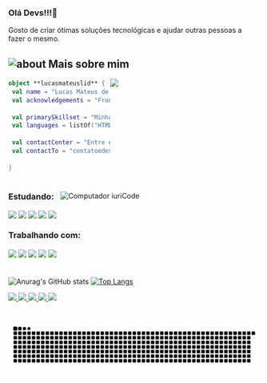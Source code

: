 ### Olá Devs!!!👋

<!--
Here are some ideas to get you started:

- 🔭 I’m currently working on ...
- 🌱 I’m currently learning ...
- 👯 I’m looking to collaborate on ...
- 🤔 I’m looking for help with ...
- 💬 Ask me about ...
- 📫 How to reach me: ...
- 😄 Pronouns: ... R40471
- ⚡ Fun fact: ...
-->

Gosto de criar ótimas soluções tecnológicas e ajudar outras pessoas a fazer o mesmo.

## <img width="45" alt="about" src="https://raw.github.com/elizarov/elizarov/master/about.png"> Mais sobre mim

<img align="right" width="300" src="https://i2.wp.com/allhtaccess.info/wp-content/uploads/2018/03/programming.gif?fit=1281%2C716&ssl=1" />

```kotlin
object **lucasmateuslid** {
 val name = "Lucas Mateus de Lima Paulo"
 val acknowledgements = "FrontEnd"
 
 val primarySkillset = "Minhas Hablidades"
 val languages = listOf("HTML", "CSS", "JavaScript", "SASS", "BOOTSTRAP") 
 
 val contactCenter = "Entre em contato comigo"
 val contactTo = "contatoedest@gmail.com"

}
```
#
<img src="https://raw.githubusercontent.com/MicaelliMedeiros/micaellimedeiros/master/image/computer-illustration.png" min-width="400px" max-width="400px" width="400px" align="right" alt="Computador iuriCode">

<div>
  <h3> Estudando: </h3>
  <img align="center" height="30" widht"40" src="https://upload.wikimedia.org/wikipedia/commons/thumb/9/99/Unofficial_JavaScript_logo_2.svg/1200px-Unofficial_JavaScript_logo_2.svg.png">
  <img align="center" height="30" widht"40" src="https://cdn4.iconfinder.com/data/icons/logos-3/600/React.js_logo-256.png">
  <img align="center" height="30" widht"40" src="https://cdn4.iconfinder.com/data/icons/logos-and-brands/512/267_Python_logo-256.png">
  <img align="center" height="30" widht"40" src="https://upload.wikimedia.org/wikipedia/commons/thumb/9/95/Vue.js_Logo_2.svg/1184px-Vue.js_Logo_2.svg.png">
  <img align="center" height="30" widht"40" src="https://cdn-images-1.medium.com/max/1200/1*5-aoK8IBmXve5whBQM90GA.png">
</div>

<div>
  <h3> Trabalhando com: </h3>
  <img align="center" height="30" widht"40" src="https://cdn1.iconfinder.com/data/icons/logotypes/32/badge-html-5-256.png">
  <img align="center" height="30" widht"40" src="https://cdn1.iconfinder.com/data/icons/logotypes/32/badge-css-3-256.png">
  <img align="center" height="30" widht"40" src="https://cdn4.iconfinder.com/data/icons/logos-and-brands/512/288_Sass_logo-256.png">
  <img align="center" height="30" widht"40" src="https://getbootstrap.com.br/docs/4.1/assets/img/bootstrap-stack.png">
  <img align="center" height="30" widht"40" src="https://upload.wikimedia.org/wikipedia/commons/thumb/a/af/Adobe_Photoshop_Mobile_icon.svg/500px-Adobe_Photoshop_Mobile_icon.svg.png">

</div>

#

![Anurag's GitHub stats](https://github-readme-stats.vercel.app/api?username=lucasmateuslid&show_icons=true&theme=tokyonight)
[![Top Langs](https://github-readme-stats.vercel.app/api/top-langs/?username=lucasmateuslid&layout=compact&theme=tokyonight)](https://github.com/anuraghazra/github-readme-stats)




<div>
  <a href="https://www.instagram.com/l4u_design/" target="blank"> <img src="https://img.shields.io/badge/Instagram-E4405F?style=for-the-badge&logo=instagram&logoColor=white"> </a>
  <a href="https://www.linkedin.com/in/lucas-mateus-lima-957a36181/" target="blank"> <img src="https://img.shields.io/badge/LinkedIn-0077B5?style=for-the-badge&logo=linkedin&logoColor=white"> </a>
  <a href="https://github.com/lucasmateuslid" target="blank"> <img src="https://img.shields.io/badge/GitHub-100000?style=for-the-badge&logo=github&logoColor=white"> </a>
  <a href="mailto:contatoedest@gmail.com" target="blank"> <img src="https://img.shields.io/badge/Gmail-D14836?style=for-the-badge&logo=gmail&logoColor=white"> </a>
  <a href="https://discord.gg/DuWHCEgXKV" target="blank"> <img src="https://img.shields.io/badge/Discord-7289DA?style=for-the-badge&logo=discord&logoColor=white"> </a>
</div>


#


![Snake animation](https://github.com/lucasmateuslid/lucasmateuslid/blob/output/github-contribution-grid-snake.svg)
